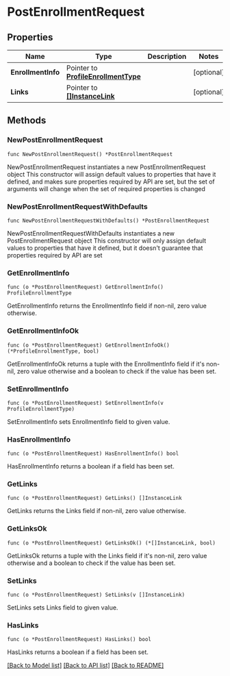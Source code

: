 # PostEnrollmentRequest

## Properties

Name | Type | Description | Notes
------------ | ------------- | ------------- | -------------
**EnrollmentInfo** | Pointer to [**ProfileEnrollmentType**](ProfileEnrollmentType.md) |  | [optional] 
**Links** | Pointer to [**[]InstanceLink**](InstanceLink.md) |  | [optional] 

## Methods

### NewPostEnrollmentRequest

`func NewPostEnrollmentRequest() *PostEnrollmentRequest`

NewPostEnrollmentRequest instantiates a new PostEnrollmentRequest object
This constructor will assign default values to properties that have it defined,
and makes sure properties required by API are set, but the set of arguments
will change when the set of required properties is changed

### NewPostEnrollmentRequestWithDefaults

`func NewPostEnrollmentRequestWithDefaults() *PostEnrollmentRequest`

NewPostEnrollmentRequestWithDefaults instantiates a new PostEnrollmentRequest object
This constructor will only assign default values to properties that have it defined,
but it doesn't guarantee that properties required by API are set

### GetEnrollmentInfo

`func (o *PostEnrollmentRequest) GetEnrollmentInfo() ProfileEnrollmentType`

GetEnrollmentInfo returns the EnrollmentInfo field if non-nil, zero value otherwise.

### GetEnrollmentInfoOk

`func (o *PostEnrollmentRequest) GetEnrollmentInfoOk() (*ProfileEnrollmentType, bool)`

GetEnrollmentInfoOk returns a tuple with the EnrollmentInfo field if it's non-nil, zero value otherwise
and a boolean to check if the value has been set.

### SetEnrollmentInfo

`func (o *PostEnrollmentRequest) SetEnrollmentInfo(v ProfileEnrollmentType)`

SetEnrollmentInfo sets EnrollmentInfo field to given value.

### HasEnrollmentInfo

`func (o *PostEnrollmentRequest) HasEnrollmentInfo() bool`

HasEnrollmentInfo returns a boolean if a field has been set.

### GetLinks

`func (o *PostEnrollmentRequest) GetLinks() []InstanceLink`

GetLinks returns the Links field if non-nil, zero value otherwise.

### GetLinksOk

`func (o *PostEnrollmentRequest) GetLinksOk() (*[]InstanceLink, bool)`

GetLinksOk returns a tuple with the Links field if it's non-nil, zero value otherwise
and a boolean to check if the value has been set.

### SetLinks

`func (o *PostEnrollmentRequest) SetLinks(v []InstanceLink)`

SetLinks sets Links field to given value.

### HasLinks

`func (o *PostEnrollmentRequest) HasLinks() bool`

HasLinks returns a boolean if a field has been set.


[[Back to Model list]](../README.md#documentation-for-models) [[Back to API list]](../README.md#documentation-for-api-endpoints) [[Back to README]](../README.md)


